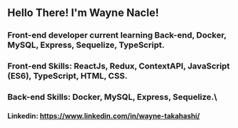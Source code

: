 ## Hello There! I'm Wayne Nacle!
### Front-end developer current learning Back-end, Docker, MySQL, Express, Sequelize, TypeScript.
### Front-end Skills: ReactJs, Redux, ContextAPI, JavaScript (ES6), TypeScript, HTML, CSS.
### Back-end Skills: Docker, MySQL, Express, Sequelize.\
#### Linkedin: https://www.linkedin.com/in/wayne-takahashi/
